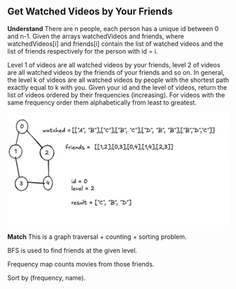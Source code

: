 ## Get Watched Videos by Your Friends

**Understand**
There are n people, each person has a unique id between 0 and n-1. Given the arrays watchedVideos and friends, where watchedVideos[i] and friends[i] contain the list of watched videos and the list of friends respectively for the person with id = i.

Level 1 of videos are all watched videos by your friends, level 2 of videos are all watched videos by the friends of your friends and so on. In general, the level k of videos are all watched videos by people with the shortest path exactly equal to k with you. Given your id and the level of videos, return the list of videos ordered by their frequencies (increasing). For videos with the same frequency order them alphabetically from least to greatest.

![Question visualization](image.png)

**Match**
This is a graph traversal + counting + sorting problem.

BFS is used to find friends at the given level.

Frequency map counts movies from those friends.

Sort by (frequency, name).
